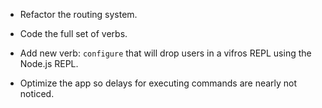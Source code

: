 
- Refactor the routing system.
- Code the full set of verbs.

- Add new verb: `configure` that will drop users in a vifros REPL using the
 Node.js REPL.

- Optimize the app so delays for executing commands are nearly not noticed.
